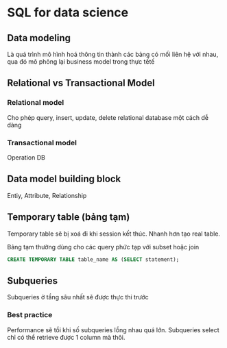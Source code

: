 # SQL for data science

## Data modeling

Là quá trình mô hình hoá thông tin thành các bảng có mối liên hệ với nhau, qua đó mô phỏng lại business model trong thực tếtế

## Relational vs Transactional Model

### Relational model

Cho phép query, insert, update, delete relational database một cách dễ dàng

### Transactional model

Operation DB

## Data model building block

Entiy, Attribute, Relationship

## Temporary table (bảng tạm)

Temporary table sẽ bị xoá đi khi session kết thúc. Nhanh hơn tạo real table.

Bảng tạm thường dùng cho các query phức tạp với subset hoặc join

```sql
CREATE TEMPORARY TABLE table_name AS (SELECT statement);
```

## Subqueries

Subqueries ở tầng sâu nhất sẽ được thực thi trước

### Best practice

Performance sẽ tồi khi số subqueries lồng nhau quá lớn. Subqueries select chỉ có thể retrieve được 1 column mà thôi.
